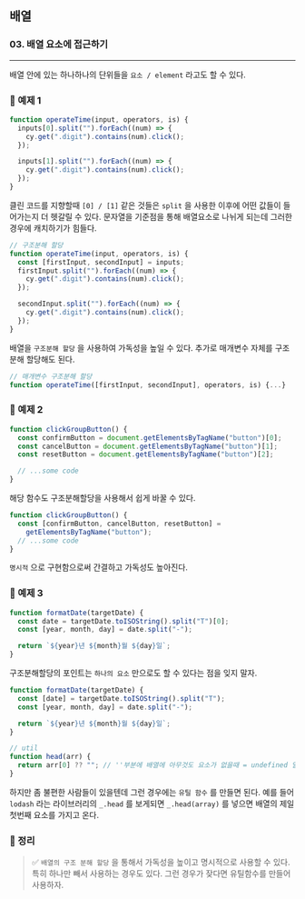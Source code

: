 ## 배열

### 03. 배열 요소에 접근하기

---

배열 안에 있는 하나하나의 단위들을 `요소 / element` 라고도 할 수 있다.

### 📌 예제 1

```js
function operateTime(input, operators, is) {
  inputs[0].split("").forEach((num) => {
    cy.get(".digit").contains(num).click();
  });

  inputs[1].split("").forEach((num) => {
    cy.get(".digit").contains(num).click();
  });
}
```

클린 코드를 지향할때 `[0] / [1]` 같은 것들은 `split` 을 사용한 이후에 어떤 값들이 들어가는지 더 헷갈릴 수 있다. 문자열을 기준점을 통해 배열요소로 나뉘게 되는데 그러한 경우에 캐치하기가 힘들다.

```js
// 구조분해 할당
function operateTime(input, operators, is) {
  const [firstInput, secondInput] = inputs;
  firstInput.split("").forEach((num) => {
    cy.get(".digit").contains(num).click();
  });

  secondInput.split("").forEach((num) => {
    cy.get(".digit").contains(num).click();
  });
}
```

배열을 `구조분해 할당` 을 사용하여 가독성을 높일 수 있다. 추가로 매개변수 자체를 구조분해 할당해도 된다.

```js
// 매개변수 구조분해 할당
function operateTime([firstInput, secondInput], operators, is) {...}
```

### 📌 예제 2

```js
function clickGroupButton() {
  const confirmButton = document.getElementsByTagName("button")[0];
  const cancelButton = document.getElementsByTagName("button")[1];
  const resetButton = document.getElementsByTagName("button")[2];

  // ...some code
}
```

해당 함수도 구조분해할당을 사용해서 쉽게 바꿀 수 있다.

```js
function clickGroupButton() {
  const [confirmButton, cancelButton, resetButton] =
    getElementsByTagName("button");
  // ...some code
}
```

`명시적` 으로 구현함으로써 간결하고 가독성도 높아진다.

### 📌 예제 3

```js
function formatDate(targetDate) {
  const date = targetDate.toISOString().split("T")[0];
  const [year, month, day] = date.split("-");

  return `${year}년 ${month}월 ${day}일`;
}
```

구조분해할당의 포인트는 `하나의 요소` 만으로도 할 수 있다는 점을 잊지 말자.

```js
function formatDate(targetDate) {
  const [date] = targetDate.toISOString().split("T");
  const [year, month, day] = date.split("-");

  return `${year}년 ${month}월 ${day}일`;
}

// util
function head(arr) {
  return arr[0] ?? ""; // ''부분에 배열에 아무것도 요소가 없을때 = undefined 일 때 처리
}
```

하지만 좀 불편한 사람들이 있을텐데 그런 경우에는 `유틸 함수` 를 만들면 된다. 예를 들어 `lodash` 라는 라이브러리의 `_.head` 를 보게되면 `_.head(array)` 를 넣으면 배열의 제일 첫번째 요소를 가지고 온다.

### 📌 정리

> ✅ `배열의 구조 분해 할당` 을 통해서 가독성을 높이고 명시적으로 사용할 수 있다. 특히 하나만 빼서 사용하는 경우도 있다. 그런 경우가 잦다면 유틸함수를 만들어 사용하자.
